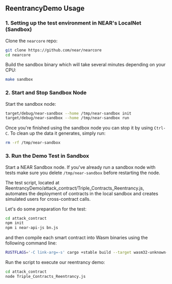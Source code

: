 ## ReentrancyDemo Usage

### 1. Setting up the test environment in NEAR's LocalNet (Sandbox)

Clone the `nearcore` repo:

```bash
git clone https://github.com/near/nearcore
cd nearcore
```

Build the sandbox binary which will take several minutes depending on your CPU:

```bash
make sandbox
```

### 2. Start and Stop Sandbox Node

Start the sandbox node:

```bash
target/debug/near-sandbox --home /tmp/near-sandbox init
target/debug/near-sandbox --home /tmp/near-sandbox run
```

Once you're finished using the sandbox node you can stop it by using `Ctrl-C`. To clean up the data it generates, simply run:

```bash
rm -rf /tmp/near-sandbox
```

### 3. Run the Demo Test in Sandbox

Start a NEAR Sandbox node. If you've already run a sandbox node with tests make sure you delete `/tmp/near-sandbox` before restarting the node.

The test script, located at ReentrancyDemo/attack_contract/Triple_Contracts_Reentrancy.js, automates the deployment of contracts in the local sandbox and creates simulated users for cross-contract calls.

Let's do some preparation for the test:

```sh
cd attack_contract
npm init
npm i near-api-js bn.js
```

and then compile each smart contract into Wasm binaries using the following command line:

```sh
RUSTFLAGS='-C link-arg=-s' cargo +stable build --target wasm32-unknown-unknown --release
```

Run the script to execute our reentrancy demo:

```sh
cd attack_contract
node Triple_Contracts_Reentrancy.js
```

